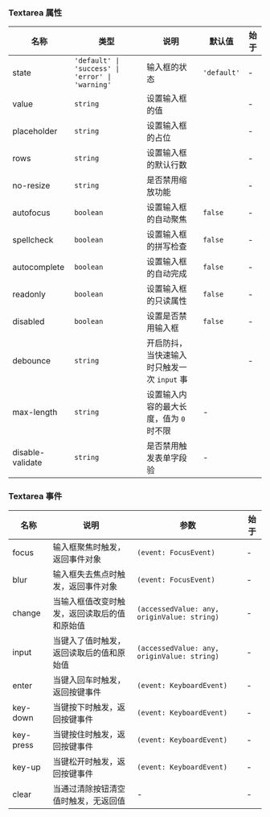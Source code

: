 ### Textarea 属性

| 名称             | 类型                                             | 说明                                        | 默认值      | 始于 |
| ---------------- | ------------------------------------------------ | ------------------------------------------- | ----------- | ---- |
| state            | `'default' \| 'success' \| 'error' \| 'warning'` | 输入框的状态                                | `'default'` | -    |
| value            | `string`                                         | 设置输入框的值                              |             | -    |
| placeholder      | `string`                                         | 设置输入框的占位                            |             | -    |
| rows             | `string`                                         | 设置输入框的默认行数                        |             | -    |
| no-resize        | `string`                                         | 是否禁用缩放功能                            |             | -    |
| autofocus        | `boolean`                                        | 设置输入框的自动聚焦                        | `false`     | -    |
| spellcheck       | `boolean`                                        | 设置输入框的拼写检查                        | `false`     | -    |
| autocomplete     | `boolean`                                        | 设置输入框的自动完成                        | `false`     | -    |
| readonly         | `boolean`                                        | 设置输入框的只读属性                        | `false`     | -    |
| disabled         | `boolean`                                        | 设置是否禁用输入框                          | `false`     | -    |
| debounce         | `string`                                         | 开启防抖，当快速输入时只触发一次 `input` 事 |             | -    |
| max-length       | `string`                                         | 设置输入内容的最大长度，值为 `0` 时不限     | -           |
| disable-validate | `string`                                         | 是否禁用触发表单字段验                      | -           |

### Textarea 事件

| 名称            | 说明                                                                              | 参数                       | 始于 |
| --------------- | --------------------------------------------------------------------------------- | -------------------------- | --- |
| focus        | 输入框聚焦时触发，返回事件对象                                                    | `(event: FocusEvent)`                 | - |
| blur         | 输入框失去焦点时触发，返回事件对象                                                | `(event: FocusEvent)`                  | - |
| change       | 当输入框值改变时触发，返回读取后的值和原始值 | `(accessedValue: any, originValue: string)` | - |
| input       | 当键入了值时触发，返回读取后的值和原始值 | `(accessedValue: any, originValue: string)` | - |
| enter        | 当键入回车时触发，返回按键事件                                                    | `(event: KeyboardEvent)`                 | - |
| key-down     | 当键按下时触发，返回按键事件                                                      | `(event: KeyboardEvent)`               | - |
| key-press    | 当键按住时触发，返回按键事件                                                      | `(event: KeyboardEvent)`              | - |
| key-up       | 当键松开时触发，返回按键事件                                                      | `(event: KeyboardEvent)`                 | - |
| clear        | 当通过清除按钮清空值时触发，无返回值                                              | -                          | - |

